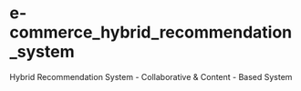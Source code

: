 # e-commerce_hybrid_recommendation_system
 Hybrid Recommendation System - Collaborative & Content - Based System
